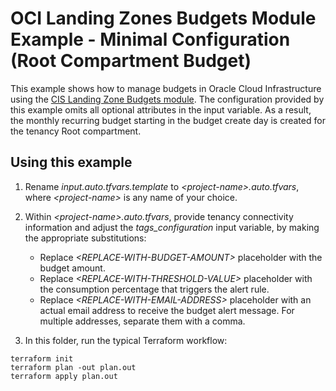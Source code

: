 # OCI Landing Zones Budgets Module Example - Minimal Configuration (Root Compartment Budget)

This example shows how to manage budgets in Oracle Cloud Infrastructure using the [CIS Landing Zone Budgets module](../..). The configuration provided by this example omits all optional attributes in the input variable.
As a result, the monthly recurring budget starting in the budget create day is created for the tenancy Root compartment.

## Using this example

1. Rename *input.auto.tfvars.template* to *\<project-name\>.auto.tfvars*, where *\<project-name\>* is any name of your choice.

2. Within *\<project-name\>.auto.tfvars*, provide tenancy connectivity information and adjust the *tags_configuration* input variable, by making the appropriate substitutions: 
   - Replace *\<REPLACE-WITH-BUDGET-AMOUNT\>* placeholder with the budget amount.
   - Replace *\<REPLACE-WITH-THRESHOLD-VALUE\>* placeholder with the consumption percentage that triggers the alert rule.
   - Replace *\<REPLACE-WITH-EMAIL-ADDRESS\>* placeholder with an actual email address to receive the budget alert message. For multiple addresses, separate them with a comma.

3. In this folder, run the typical Terraform workflow:
```
terraform init
terraform plan -out plan.out
terraform apply plan.out
```